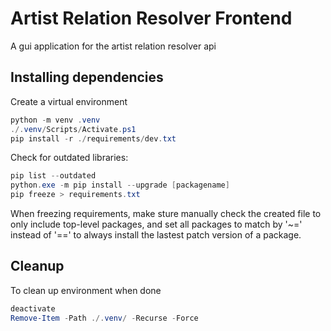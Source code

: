 # Artist Relation Resolver Frontend
A gui application for the artist relation resolver api

## Installing dependencies
Create a virtual environment
```powershell
python -m venv .venv
./.venv/Scripts/Activate.ps1
pip install -r ./requirements/dev.txt
```

Check for outdated libraries:
```powershell
pip list --outdated
python.exe -m pip install --upgrade [packagename]
pip freeze > requirements.txt
```
When freezing requirements, make sture manually check the created file to only include top-level packages, and set all packages to match by '~=' instead of '==' to always install the lastest patch version of a package.

## Cleanup
To clean up environment when done
```powershell
deactivate
Remove-Item -Path ./.venv/ -Recurse -Force
```